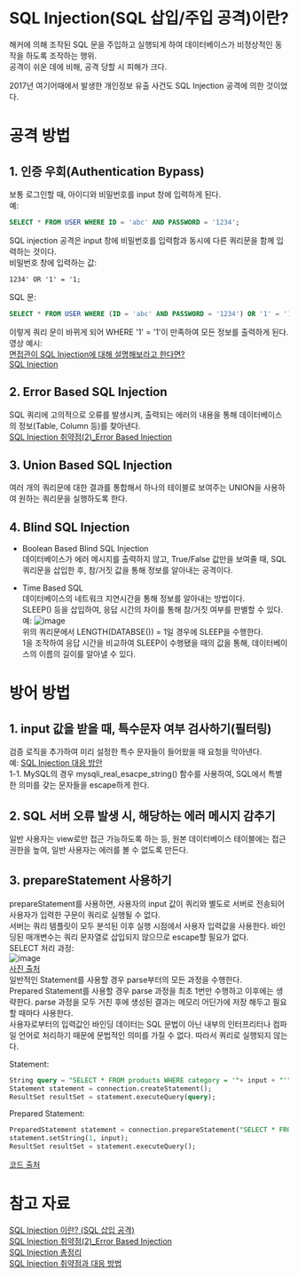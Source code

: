 # SQL Injection(SQL 삽입/주입 공격)이란?
해커에 의해 조작된 SQL 문을 주입하고 실행되게 하여 데이터베이스가 비정상적인 동작을 하도록 조작하는 행위.  
공격이 쉬운 데에 비해, 공격 당할 시 피해가 크다.  
  
2017년 여기어때에서 발생한 개인정보 유출 사건도 SQL Injection 공격에 의한 것이었다.

# 공격 방법
## 1. 인증 우회(Authentication Bypass)  
보통 로그인할 때, 아이디와 비밀번호를 input 창에 입력하게 된다.  
예:
```sql
SELECT * FROM USER WHERE ID = 'abc' AND PASSWORD = '1234';
```
SQL injection 공격은 input 창에 비밀번호를 입력함과 동시에 다른 쿼리문을 함께 입력하는 것이다.  
비밀번호 창에 입력하는 값:  
```
1234' OR '1' = '1;
```
SQL 문:  
```sql
SELECT * FROM USER WHERE (ID = 'abc' AND PASSWORD = '1234') OR '1' = '1';
```
이렇게 쿼리 문이 바뀌게 되어 WHERE '1' = '1'이 만족하여 모든 정보를 출력하게 된다.  
영상 예시:  
[면접관이 SQL Injection에 대해 설명해보라고 한다면?](https://youtu.be/OUGrSB0CAxs)  
[SQL Injection](https://youtu.be/bIoGQ04biDg)  

## 2. Error Based SQL Injection  
SQL 쿼리에 고의적으로 오류를 발생시켜, 출력되는 에러의 내용을 통해 데이터베이스의 정보(Table, Column 등)를 찾아낸다.  
[SQL Injection 취약점(2)_Error Based Injection](https://byounghee.tistory.com/148)  

## 3. Union Based SQL Injection  
여러 개의 쿼리문에 대한 결과를 통합해서 하나의 테이블로 보여주는 UNION을 사용하여 원하는 쿼리문을 실행하도록 한다.  

## 4. Blind SQL Injection
- Boolean Based Blind SQL Injection  
   데이터베이스가 에러 메시지를 출력하지 않고, True/False 값만을 보여줄 때,
   SQL 쿼리문을 삽입한 후, 참/거짓 값을 통해 정보를 알아내는 공격이다.  

- Time Based SQL  
   데이터베이스의 네트워크 지연시간을 통해 정보를 알아내는 방법이다.  
   SLEEP() 등을 삽입하여, 응답 시간의 차이를 통해 참/거짓 여부를 판별할 수 있다.  
   예: 
   ![image](https://user-images.githubusercontent.com/111646902/241375042-ae571a79-39b5-4666-9aa5-59f04a8718fb.png)  
   위의 쿼리문에서 LENGTH(DATABSE()) = 1일 경우에 SLEEP을 수행한다.  
   1을 조작하여 응답 시간을 비교하여 SLEEP이 수행됐을 때의 값을 통해, 데이터베이스의 이름의 길이를 알아낼 수 있다.  


# 방어 방법
## 1. input 값을 받을 때, 특수문자 여부 검사하기(필터링)  
검증 로직을 추가하여 미리 설정한 특수 문자들이 들어왔을 때 요청을 막아낸다.  
예: [SQL Injection 대응 방안](http://blog.plura.io/?p=6056)  
   1-1. MySQL의 경우 mysqli_real_esacpe_string() 함수를 사용하여, SQL에서 특별한 의미를 갖는 문자들을 escape하게 한다.

## 2. SQL 서버 오류 발생 시, 해당하는 에러 메시지 감추기
일반 사용자는 view로만 접근 가능하도록 하는 등, 원본 데이터베이스 테이블에는 접근 권한을 높여, 일반 사용자는 에러를 볼 수 없도록 만든다.  
  
## 3. prepareStatement 사용하기  
prepareStatement를 사용하면, 사용자의 input 값이 쿼리와 별도로 서버로 전송되어 사용자가 입력한 구문이 쿼리로 실행될 수 없다.  
서버는 쿼리 템플릿이 모두 분석된 이후 실행 시점에서 사용자 입력값을 사용한다. 바인딩된 매개변수는 쿼리 문자열로 삽입되지 않으므로 escape할 필요가 없다.  
SELECT 처리 과정:  
![image](https://user-images.githubusercontent.com/111646902/241371927-eac157ee-ad4e-4953-8d05-20abc8fedb6e.png)  
[사진 출처](https://blog.naver.com/skinfosec2000/220482240245)  
일반적인 Statement를 사용할 경우 parse부터의 모든 과정을 수행한다.  
Prepared Statement를 사용할 경우 parse 과정을 최초 1번만 수행하고 이후에는 생략한다. parse 과정을 모두 거친 후에 생성된 결과는 메모리 어딘가에 저장 해두고 필요할 때마다 사용한다.  
사용자로부터의 입력값인 바인딩 데이터는 SQL 문법이 아닌 내부의 인터프리터나 컴파일 언어로 처리하기 때문에 문법적인 의미를 가질 수 없다. 따라서 쿼리로 실행되지 않는다.  
  
Statement:  
```sql
String query = "SELECT * FROM products WHERE category = '"+ input + "'";
Statement statement = connection.createStatement();
ResultSet resultSet = statement.executeQuery(query);
```
Prepared Statement:  
```sql
PreparedStatement statement = connection.prepareStatement("SELECT * FROM products WHERE category = ?");
statement.setString(1, input);
ResultSet resultSet = statement.executeQuery();
```
[코드 출처](https://qh5944.tistory.com/156)

# 참고 자료
[SQL Injection 이란? (SQL 삽입 공격)](https://noirstar.tistory.com/264)  
[SQL Injection 취약점(2)_Error Based Injection](https://byounghee.tistory.com/148)  
[SQL Injection 총정리](https://gomguk.tistory.com/118)  
[SQL Injection 취약점과 대응 방법](https://qh5944.tistory.com/156)
